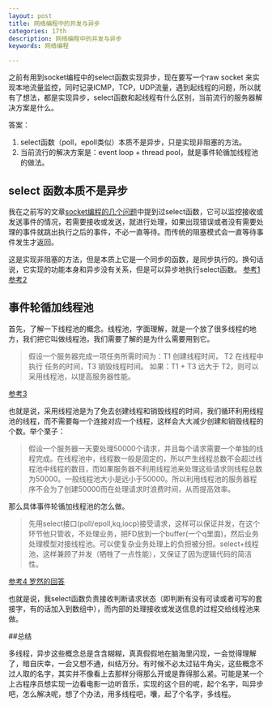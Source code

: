 ```yaml
---
layout: post
title: 网络编程中的并发与异步
categories: 17th
description: 网络编程中的并发与异步
keywords: 网络编程

---
```


之前有用到socket编程中的select函数实现异步，现在要写一个raw socket 来实现本地流量监控，同时记录ICMP，TCP，UDP流量，遇到起线程的问题，所以就有了想法，都是实现异步，select函数和起线程有什么区别，当前流行的服务器解决方案是什么。

答案：
1. select函数（poll，epoll类似）本质不是异步，只是实现非阻塞的方法。
2. 当前流行的解决方案是：event loop + thread pool，就是事件轮循加线程池的做法。

## select 函数本质不是异步

  我在之前写的文章[socket编程的几个问题](http://www.jianshu.com/p/a026b5ed6bf8)中提到过select函数，它可以监控接收或发送事件的情况，若需要接收或发送，就进行处理，如果出现错误或者没有需要处理的事件就跳出执行之后的事件，不必一直等待。而传统的阻塞模式会一直等待事件发生才返回。

  这是实现非阻塞的方法，但是本质上它是一个同步的函数，是同步执行的。换句话说，它实现的功能本身和异步没有关系，但是可以异步地执行select函数。
[参考1](http://blog.csdn.net/piaojun_pj/article/details/5991968/)
[参考2](http://blog.csdn.net/lixungogogo/article/details/52219951)

## 事件轮循加线程池

  首先，了解一下线程池的概念。线程池，字面理解，就是一个放了很多线程的地方，我们把它叫做线程池，我们需要了解的是为什么需要用到它。
>假设一个服务器完成一项任务所需时间为：T1 创建线程时间，     T2 在线程中执行  任务的时间，T3 销毁线程时间。
 如果：T1 + T3 远大于 T2，则可以采用线程池，以提高服务器性能。

[参考3](http://blog.csdn.net/hsuxu/article/details/8985931)

  也就是说，采用线程池是为了免去创建线程和销毁线程的时间，我们循环利用线程池的线程，而不需要每一个连接对应一个线程，这样会大大减少创建和销毁线程的个数。举个栗子：

> 假设一个服务器一天要处理50000个请求，并且每个请求需要一个单独的线程完成。在线程池中，线程数一般是固定的，所以产生线程总数不会超过线程池中线程的数目，而如果服务器不利用线程池来处理这些请求则线程总数为50000。一般线程池大小是远小于50000。所以利用线程池的服务器程序不会为了创建50000而在处理请求时浪费时间，从而提高效率。

那么具体事件轮循加线程池的怎么做。

>先用select接口(poll/epoll,kq,iocp)接受请求，这样可以保证并发，在这个环节他只管收，不处理业务，把FD放到一个buffer(一个q里面)，然后业务处理模型对接线程池。可以使复杂业务处理上的负担被分担。select+线程池，这样兼顾了并发（牺牲了一点性能），又保证了因为逻辑代码的简洁性。

[参考4 罗然的回答](https://www.zhihu.com/question/20114168)

也就是说，我select函数负责接收判断请求状态（即判断有没有可读或者可写的套接字，有的话加入到数组中），而内部的处理接收或发送信息的过程交给线程池来做。

##总结

  多线程，异步这些概念总是含含糊糊，真真假假地在脑海里闪现，一会觉得理解了，暗自庆幸，一会又想不通，纠结万分。有时候不必太过钻牛角尖，这些概念不过人取的名字，其实并不像看上去那样分得那么开或是靠得那么紧。可能是某一个上古程序员想实现一边看电影一边听音乐，实现的这个目的呢，起个名字，叫异步吧，怎么解决呢，想了个办法，用多线程吧，囔，起了个名字，多线程。
